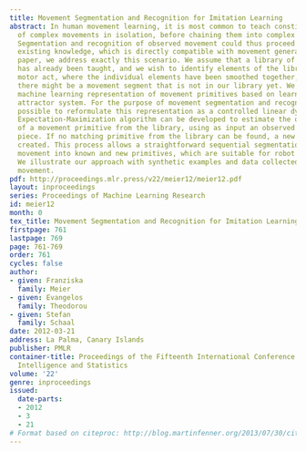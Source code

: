 ```yaml
---
title: Movement Segmentation and Recognition for Imitation Learning
abstract: In human movement learning, it is most common to teach constituent elements
  of complex movements in isolation, before chaining them into complex movements.
  Segmentation and recognition of observed movement could thus proceed out of this
  existing knowledge, which is directly compatible with movement generation. In this
  paper, we address exactly this scenario. We assume that a library of movement primitives
  has already been taught, and we wish to identify elements of the library in a complex
  motor act, where the individual elements have been smoothed together, and, occasionally,
  there might be a movement segment that is not in our library yet. We employ a flexible
  machine learning representation of movement primitives based on learnable nonlinear
  attractor system. For the purpose of movement segmentation and recognition, it is
  possible to reformulate this representation as a controlled linear dynamical system.  An
  Expectation-Maximization algorithm can be developed to estimate the open parameters
  of a movement primitive from the library, using as input an observed trajectory
  piece. If no matching primitive from the library can be found, a new primitive is
  created. This process allows a straightforward sequential segmentation of observed
  movement into known and new primitives, which are suitable for robot imitation learning.
  We illustrate our approach with synthetic examples and data collected from human
  movement.
pdf: http://proceedings.mlr.press/v22/meier12/meier12.pdf
layout: inproceedings
series: Proceedings of Machine Learning Research
id: meier12
month: 0
tex_title: Movement Segmentation and Recognition for Imitation Learning
firstpage: 761
lastpage: 769
page: 761-769
order: 761
cycles: false
author:
- given: Franziska
  family: Meier
- given: Evangelos
  family: Theodorou
- given: Stefan
  family: Schaal
date: 2012-03-21
address: La Palma, Canary Islands
publisher: PMLR
container-title: Proceedings of the Fifteenth International Conference on Artificial
  Intelligence and Statistics
volume: '22'
genre: inproceedings
issued:
  date-parts:
  - 2012
  - 3
  - 21
# Format based on citeproc: http://blog.martinfenner.org/2013/07/30/citeproc-yaml-for-bibliographies/
---
```

